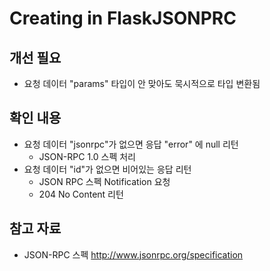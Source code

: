 Creating in FlaskJSONPRC
========================

개선 필요
---------

* 요청 데이터 "params" 타입이 안 맞아도 묵시적으로 타입 변환됨


확인 내용
---------

* 요청 데이터 "jsonrpc"가 없으면 응답 "error" 에 null 리턴
    * JSON-RPC 1.0 스펙 처리
* 요청 데이터 "id"가 없으면 비어있는 응답 리턴
    * JSON RPC 스펙 Notification 요청
    * 204 No Content 리턴


참고 자료
---------

* JSON-RPC 스펙 <http://www.jsonrpc.org/specification>
